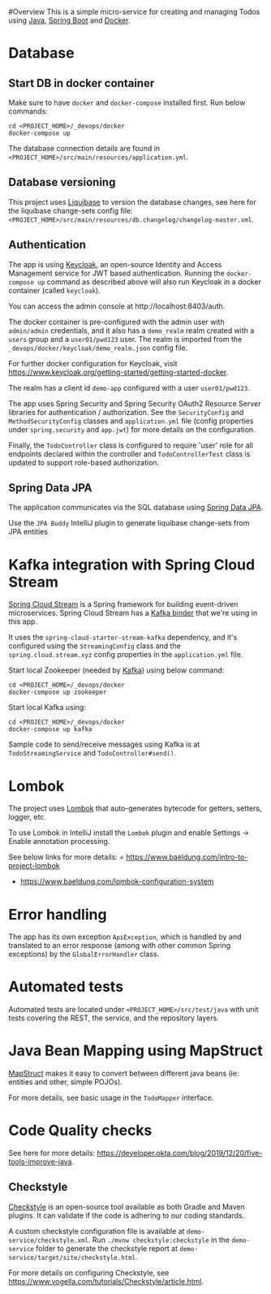 #Overview
This is a simple micro-service for creating and managing Todos using
[Java](https://www.java.com/), [Spring Boot](https://spring.io/projects/spring-boot) and [Docker](https://www.docker.com/).

# Database

## Start DB in docker container
Make sure to have `docker` and `docker-compose` installed first.
Run below commands:
```
cd <PROJECT_HOME>/_devops/docker
docker-compose up
```

The database connection details are found in `<PROJECT_HOME>/src/main/resources/application.yml`.

## Database versioning
This project uses [Liquibase](https://www.liquibase.org/) to version the database changes, see here for the liquibase change-sets config file: `<PROJECT_HOME>/src/main/resources/db.changelog/changelog-master.xml`.

## Authentication
The app is using [Keycloak](https://www.keycloak.org/), an open-source Identity and Access Management service for JWT based authentication.
Running the `docker-compose up` command as described above will also run Keycloak in a docker container (called `keycloak`).

You can access the admin console at http://localhost:8403/auth.

The docker container is pre-configured with the admin user with `admin/admin` credentials, and it also has a `demo_realm` realm created with a `users` group and a `user01/pwd123`
user. The realm is imported from the `_devops/docker/keycloak/demo_realm.json` config file.

For further docker configuration for Keycloak, visit https://www.keycloak.org/getting-started/getting-started-docker.

The realm has a client id `demo-app` configured with a user `user01/pwd123`.

The app uses Spring Security and Spring Security OAuth2 Resource Server libraries for authentication / authorization. See the `SecurityConfig` and `MethodSecurityConfig` classes and `application.yml` file (config properties under `spring.security` and `app.jwt`) for more details on the configuration.

Finally, the `TodoController` class is configured to require 'user' role for all endpoints declared within the controller and `TodoControllerTest` class is updated to support role-based authorization. 

## Spring Data JPA
The application communicates via the SQL database using [Spring Data JPA](https://spring.io/projects/spring-data-jpa).

Use the `JPA Buddy` IntelliJ plugin to generate liquibase change-sets from JPA entities

# Kafka integration with Spring Cloud Stream
[Spring Cloud Stream](https://spring.io/projects/spring-cloud-stream) is a Spring framework for building event-driven microservices. Spring Cloud Stream has a [Kafka binder](https://github.com/spring-cloud/spring-cloud-stream-binder-kafka) that we're using in this app.

It uses the `spring-cloud-starter-stream-kafka` dependency, and it's configured using the `StreamingConfig` class and the `spring.cloud.stream.xyz` config properties in the `application.yml` file.

Start local Zookeeper (needed by [Kafka](https://kafka.apache.org/)) using below command:
```
cd <PROJECT_HOME>/_devops/docker
docker-compose up zookeeper
```

Start local Kafka using:
```
cd <PROJECT_HOME>/_devops/docker
docker-compose up kafka
```

Sample code to send/receive messages using Kafka is at `TodoStreamingService` and `TodoController#send()`.

# Lombok
The project uses [Lombok](https://projectlombok.org/) that auto-generates bytecode for getters, setters, logger, etc. 

To use Lombok in IntelliJ install the `Lombok` plugin and enable Settings -> Enable annotation processing. 

See below links for more details:
= https://www.baeldung.com/intro-to-project-lombok
- https://www.baeldung.com/lombok-configuration-system

# Error handling

The app has its own exception `ApiException`, which is handled by and translated to an error response (among with other common Spring exceptions) by the `GlobalErrorHandler` class.

# Automated tests
Automated tests are located under `<PROJECT_HOME>/src/test/java` with unit tests covering the REST, the service, and the repository layers.

# Java Bean Mapping using MapStruct
[MapStruct](https://mapstruct.org/) makes it easy to convert between different java beans (ie: entities and other, simple POJOs).

For more details, see basic usage in the `TodoMapper` interface.

# Code Quality checks
See here for more details: https://developer.okta.com/blog/2019/12/20/five-tools-improve-java.

## Checkstyle
[Checkstyle](https://checkstyle.org/) is an open-source tool available as both Gradle and Maven plugins. It can validate if the code is adhering to our coding standards.

A custom checkstyle configuration file is available at `demo-service/checkstyle.xml`.
Run `./mvnw checkstyle:checkstyle` in the `demo-service` folder to generate the checkstyle report at `demo-service/target/site/checkstyle.html`.

For more details on configuring Checkstyle, see https://www.vogella.com/tutorials/Checkstyle/article.html.
